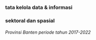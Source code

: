 ### tata kelola data & informasi 
### sektoral dan spasial 
###### Provinsi Banten periode tahun 2017-2022

